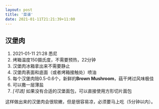 ```yaml
---
layout: post
title: '菜谱'
date: 2021-01-11T21:21:39+11:00
---
```


## 汉堡肉 
1. 2021-01-11 21:28 悉尼
2. 烤箱温度150摄氏度，不需要预热，22分钟
3. 汉堡肉冰箱拿出来不需要静止
4. 汉堡肉表面和底面（或者烤箱接触处）喷油
5. 每个汉堡肉陪0.5-0.6个，新鲜的**Brown Mushroom**，菇干烤过风味极佳
6. 可以撒一层薄盐
7. *\[可选\]* 如果没有合适的汉堡面包，可以直接使用方形切片面包

这样做出来的汉堡肉会很软嫩，但是很容易凉，必须要马上吃（5分钟以内）。
